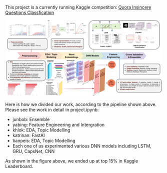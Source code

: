 This project is a currently running Kaggle competition: [Quora Insincere Questions Classfication](https://www.kaggle.com/c/quora-insincere-questions-classification)

![approach](./images/approach.png)  

Here is how we divided our work, according to the pipeline shown above. Please see the work in detail in project.ipynb: 
- junbob: Ensemble
- yabing: Feature Engineering and Intergration
- khlok: EDA, Topic Modelling
- katrinan: FastAI
- tianpeis: EDA, Topic Modelling  
- Each one of us experimented various DNN models including LSTM, GRU, CapsNet, CNN

As shown in the figure above, we ended up at top 15% in Kaggle Leaderboard.